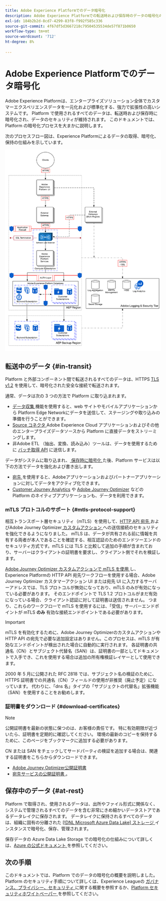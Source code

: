 ```yaml
---
title: Adobe Experience Platformでのデータ暗号化
description: Adobe Experience Platformでの転送時および保存時のデータの暗号化の仕組みを説明します。
exl-id: 184b2b2d-8cd7-4299-83f8-f992f585c336
source-git-commit: 4f67df5d3667218c79504535534de57f871b0650
workflow-type: tm+mt
source-wordcount: '712'
ht-degree: 8%

---
```


# Adobe Experience Platformでのデータ暗号化

Adobe Experience Platformは、エンタープライズソリューション全体でカスタマーエクスペリエンスデータを一元化および標準化する、強力で拡張性の高いシステムです。 Platform で使用されるすべてのデータは、転送時および保存時に暗号化され、データのセキュリティが維持されます。 このドキュメントでは、Platform の暗号化プロセスを大まかに説明します。

次のプロセスフロー図は、Experience Platformによるデータの取得、暗号化、保持の仕組みを示しています。

![ データがExperience Platformによって取得、暗号化、保持される方法を示す図。](../images/governance-privacy-security/encryption/flow.png)

## 転送中のデータ {#in-transit}

Platform と外部コンポーネント間で転送されるすべてのデータは、HTTPS [TLS v1.2](https://datatracker.ietf.org/doc/html/rfc5246) を使用して、暗号化された安全な接続で転送されます。

通常、データは次の 3 つの方法で Platform に取り込まれます。

- [ データ収集 ](../../collection/home.md) 機能を使用すると、web サイトやモバイルアプリケーションから Platform Edge Networkにデータを送信して、ステージングや取り込みの準備を行うことができます。
- [Source コネクタ ](../../sources/home.md)Adobe Experience Cloud アプリケーションおよびその他のエンタープライズデータソースから Platform に直接データをストリーミングします。
- 非Adobe ETL （抽出、変換、読み込み）ツールは、データを使用するために [ バッチ取得 API](../../ingestion/batch-ingestion/overview.md) に送信します。

データがシステムに取り込まれ、[ 保存時に暗号化 ](#at-rest) た後、Platform サービスは以下の方法でデータを強化および書き出します。

- [ 宛先 ](../../destinations/home.md) を使用すると、Adobeアプリケーションおよびパートナーアプリケーションに対してデータをアクティブ化できます。
- [Customer Journey Analytics](https://experienceleague.adobe.com/docs/analytics-platform/using/cja-overview/cja-overview.html?lang=ja) や [Adobe Journey Optimizer](https://experienceleague.adobe.com/ja/docs/journey-optimizer/using/ajo-home) などの Platform のネイティブアプリケーションも、データを利用できます。

### mTLS プロトコルのサポート {#mtls-protocol-support}

相互トランスポート層セキュリティ（mTLS）を使用して、[HTTP API 宛先 ](../../destinations/catalog/streaming/http-destination.md) およびAdobe Journey Optimizer[ カスタムアクション ](https://experienceleague.adobe.com/en/docs/journey-optimizer/using/orchestrate-journeys/about-journey-building/using-custom-actions) への送信接続のセキュリティを強化できるようになりました。 mTLS は、データが共有される前に情報を共有する両者が本人であることを確認する、相互認証のためのエンドツーエンドのセキュリティ方式です。mTLS には TLS と比較して追加の手順が含まれており、サーバーはクライアントの証明書を要求し、クライアント側でそれを検証します。

[Adobe Journey Optimizer カスタムアクションで mTLS を使用 ](https://experienceleague.adobe.com/ja/docs/journey-optimizer/using/configuration/configure-journeys/action-journeys/about-custom-action-configuration) し、Experience Platformの HTTP API 宛先ワークフローを使用する場合、Adobe Journey Optimizer カスタマーアクション UI または宛先 UI に入力するサーバーアドレスでは、TLS プロトコルが無効になっており、mTLS のみが有効になっている必要があります。 そのエンドポイントで TLS 1.2 プロトコルがまだ有効になっている場合、クライアント認証に対して証明書は送信されません。 つまり、これらのワークフローで mTLS を使用するには、「受信」サーバーエンドポイントが mTLS **のみ** 有効な接続エンドポイントである必要があります。

>[!IMPORTANT]
>
>mTLS を有効化するために、Adobe Journey Optimizerのカスタムアクションや HTTP API の宛先で必要な追加設定はありません。このプロセスは、mTLS が有効なエンドポイントが検出された場合に自動的に実行されます。 各証明書の共通名（CN）とサブジェクト代替名（SAN）は、証明書の一部としてドキュメントで入手でき、これを使用する場合は追加の所有権検証レイヤーとして使用できます。
>
>2000 年 5 月に公開された RFC 2818 では、サブジェクト名の検証のために、HTTPS 証明書での共通名（CN）フィールドの使用が非推奨（廃止予定）になっています。 代わりに、「dns 名」タイプの「サブジェクトの代替名」拡張機能（SAN）を使用することをお勧めします。

### 証明書をダウンロード {#download-certificates}

>[!NOTE]
>
>公開証明書を最新の状態に保つのは、お客様の責任です。 特に有効期限が近づいたら、証明書を定期的に確認してください。 環境の最新のコピーを保持するために、このページをブックマークに追加する必要があります。

CN または SAN をチェックしてサードパーティの検証を追加する場合は、関連する証明書をこちらからダウンロードできます。

- [Adobe Journey Optimizer公開証明書 ](../images/governance-privacy-security/encryption/AJO-public-certificate.pem)
- [ 宛先サービスの公開証明書 ](../images/governance-privacy-security/encryption/destinations-public-cert.pem)。

## 保存中のデータ {#at-rest}

Platform で取得され、使用されるデータは、出所やファイル形式に関係なく、システムで管理されるすべてのデータを含む非常にきめ細かいデータストアであるデータレイクに保存されます。 データレイクに保持されるすべてのデータは、組織に固有の分離された [[!DNL Microsoft Azure Data Lake]  ストレージ ](https://docs.microsoft.com/en-us/azure/storage/blobs/data-lake-storage-introduction) インスタンスで暗号化、保存、管理されます。

保存データの Azure Data Lake Storage での暗号化の仕組みについて詳しくは、[Azure の公式ドキュメント ](https://learn.microsoft.com/en-us/azure/storage/common/storage-service-encryption) を参照してください。

## 次の手順

このドキュメントでは、Platform でのデータの暗号化の概要を説明しました。 Platform のセキュリティ手順について詳しくは、Experience Leagueの [ ガバナンス、プライバシー、セキュリティ ](./overview.md) に関する概要を参照するか、[Platform セキュリティホワイトペーパー ](https://www.adobe.com/content/dam/cc/en/security/pdfs/AEP_SecurityOverview.pdf) を参照してください。
